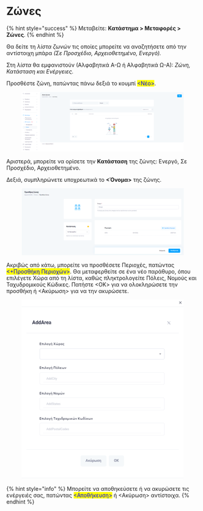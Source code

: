 # Ζώνες

{% hint style="success" %}
Μεταβείτε: **Κατάστημα > Μεταφορές > Ζώνες**.
{% endhint %}

Θα δείτε τη _λίστα ζωνών_ τις οποίες μπορείτε να αναζητήσετε από την αντίστοιχη μπάρα _(Σε Προσχέδιο, Αρχειοθετημένο, Ενεργό)._&#x20;

Στη _λίστα_ θα εμφανιστούν (Αλφαβητικά Α-Ω ή Αλφαβητικά Ω-Α): _Ζώνη, Κατάσταση και Ενέργειες._

Προσθέστε ζώνη, πατώντας πάνω δεξιά το κουμπί <mark style="color:blue;"><Νέο></mark>.&#x20;

<figure><img src="../../.gitbook/assets/ScreenHunter 180.png" alt=""><figcaption></figcaption></figure>

Αριστερά, μπορείτε να ορίσετε την **Κατάσταση** της ζώνης: Ενεργό, Σε Προσχέδιο, Αρχειοθετημένο.

Δεξιά, συμπληρώνετε υποχρεωτικά το **<Όνομα>** της ζώνης.

<figure><img src="../../.gitbook/assets/ScreenHunter 181.png" alt=""><figcaption></figcaption></figure>

Ακριβώς από κάτω, μπορείτε να προσθέσετε Περιοχές, πατώντας <mark style="color:blue;"><+Προσθήκη Περιοχών></mark>. Θα μεταφερθείτε σε ένα νέο παράθυρο, όπου επιλέγετε Χώρα από τη λίστα, καθώς πληκτρολογείτε Πόλεις, Νομούς και Ταχυδρομικούς Κώδικες. Πατήστε <ΟΚ> για να ολοκληρώσετε την προσθήκη ή <Ακύρωση> για να την ακυρώσετε.&#x20;

<figure><img src="../../.gitbook/assets/ScreenHunter 182.png" alt=""><figcaption></figcaption></figure>

{% hint style="info" %}
Μπορείτε να αποθηκεύσετε ή να ακυρώσετε τις ενέργειές σας, πατώντας <mark style="color:blue;"><Αποθήκευση></mark> ή <Ακύρωση> αντίστοιχα.
{% endhint %}
